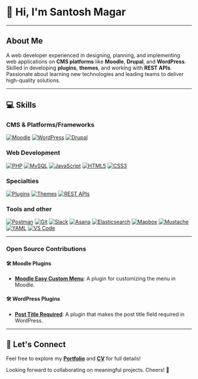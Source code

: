 <!--
**santoshtmp/santoshtmp** is a ✨ _special_ ✨ repository because its `README.md` (this file) appears on your GitHub profile.

Here are some ideas to get you started:

- 🔭 I’m currently working on ...
- 🌱 I’m currently learning ...
- 👯 I’m looking to collaborate on ...
- 🤔 I’m looking for help with ...
- 💬 Ask me about ...
- 📫 How to reach me: ...
- 😄 Pronouns: ...
- ⚡ Fun fact: ...
-->

# 👋 Hi, I'm Santosh Magar

---

##  About Me

A web developer experienced in designing, planning, and implementing web applications on **CMS platforms** like **Moodle**, **Drupal**, and **WordPress**. Skilled in developing **plugins**, **themes**, and working with **REST APIs**. Passionate about learning new technologies and leading teams to deliver high-quality solutions.

---

## 💻 Skills

### CMS & Platforms/Frameworks
[![Moodle](https://img.shields.io/badge/Moodle-F98012?logo=moodle&logoColor=white)](https://moodle.org)  [![WordPress](https://img.shields.io/badge/WordPress-21759B?logo=wordpress&logoColor=white)](https://wordpress.org)  [![Drupal](https://img.shields.io/badge/Drupal-0678BE?logo=drupal&logoColor=white)](https://www.drupal.org)

### Web Development
[![PHP](https://img.shields.io/badge/PHP-777BB4?logo=php&logoColor=white)](https://www.php.net)  [![MySQL](https://img.shields.io/badge/MySQL-4479A1?logo=mysql&logoColor=white)](https://www.mysql.com)  [![JavaScript](https://img.shields.io/badge/JavaScript-F7DF1E?logo=javascript&logoColor=black)](https://developer.mozilla.org/en-US/docs/Web/JavaScript)  [![HTML5](https://img.shields.io/badge/HTML5-E34F26?logo=html5&logoColor=white)](https://developer.mozilla.org/en-US/docs/Web/HTML)  [![CSS3](https://img.shields.io/badge/CSS3-1572B6?logo=css3&logoColor=white)](https://developer.mozilla.org/en-US/docs/Web/CSS)


### Specialties
[![Plugins](https://img.shields.io/badge/Plugins-Important-lightgrey)](https://developer.wordpress.org/plugins/)  [![Themes](https://img.shields.io/badge/Themes-Creative-lightgrey)](https://developer.wordpress.org/themes/)  [![REST APIs](https://img.shields.io/badge/APIs-REST%20%7C%20JSON-lightgrey)](https://restfulapi.net)


### Tools and other
[![Postman](https://img.shields.io/badge/Postman-FF6C37?logo=postman&logoColor=white)](https://www.postman.com)  [![Git](https://img.shields.io/badge/Git-F05032?logo=git&logoColor=white)](https://git-scm.com)  [![Slack](https://img.shields.io/badge/Slack-4A154B?logo=slack&logoColor=white)](https://slack.com)  [![Asana](https://img.shields.io/badge/Asana-273347?logo=asana&logoColor=white)](https://asana.com)  [![Elasticsearch](https://img.shields.io/badge/Elasticsearch-005571?logo=elasticsearch&logoColor=white)](https://www.elastic.co/elasticsearch)  [![Mapbox](https://img.shields.io/badge/Mapbox-4264FB?logo=mapbox&logoColor=white)](https://www.mapbox.com)  [![Mustache](https://img.shields.io/badge/Mustache-000000?logo=mustache&logoColor=white)](https://mustache.github.io)  [![YAML](https://img.shields.io/badge/YAML-C9B037?logo=yaml&logoColor=black)](https://yaml.org)  [![VS Code](https://img.shields.io/badge/VS%20Code-007ACC?logo=visualstudiocode&logoColor=white)](https://code.visualstudio.com)

---

### Open Source Contributions
#### 🛠️ Moodle Plugins
- **[Moodle Easy Custom Menu](https://moodle.org/plugins/local_easycustmenu)**: A plugin for customizing the menu in Moodle.
  
#### 🛠️ WordPress Plugins
- **[Post Title Required](https://wordpress.org/plugins/post-title-required/)**: A plugin that makes the post title field required in WordPress.

---

## 📌 Let's Connect

Feel free to explore my **[Portfolio](https://santoshmagar.com.np/portfolio)** and **[CV](https://docs.google.com/document/d/1OjrZ1W_1nP9TuYRAWKzM0Xd_mcZG2rtm/edit?usp=sharing&ouid=110968770568888690501&rtpof=true&sd=true)** for full details!

Looking forward to collaborating on meaningful projects. Cheers! 🚀

